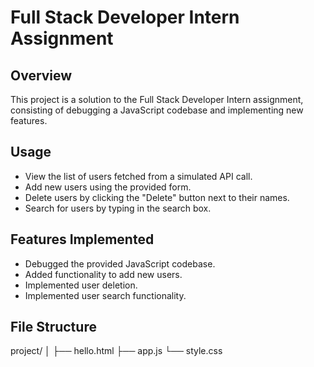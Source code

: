 # Full Stack Developer Intern Assignment

## Overview
This project is a solution to the Full Stack Developer Intern assignment, consisting of debugging a JavaScript codebase and implementing new features.

## Usage
- View the list of users fetched from a simulated API call.
- Add new users using the provided form.
- Delete users by clicking the "Delete" button next to their names.
- Search for users by typing in the search box.

## Features Implemented
- Debugged the provided JavaScript codebase.
- Added functionality to add new users.
- Implemented user deletion.
- Implemented user search functionality.

## File Structure
project/
│
├── hello.html
├── app.js
└── style.css
